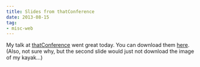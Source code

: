 ```yaml
---
title: Slides from thatConference
date: 2013-08-15
tag:
- misc-web
---
```

My talk at [thatConference](http://thatconference.com) went great today.  You can download them [here](/uploads/2013/7-things-presentation.pdf).  (Also, not sure why, but the second slide would just not download the image of my kayak...)
